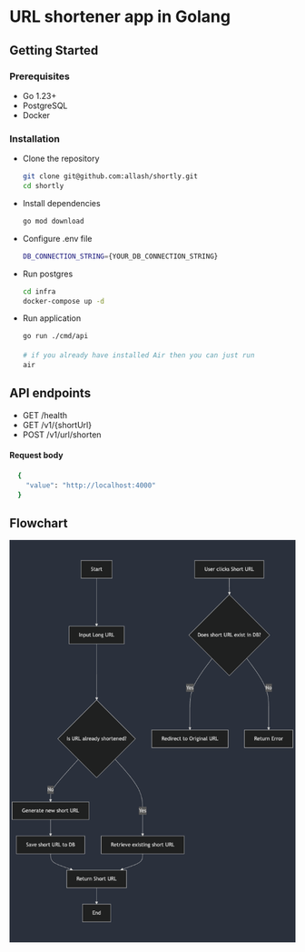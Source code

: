 # URL shortener app in Golang

## Getting Started

### Prerequisites

- Go 1.23+
- PostgreSQL
- Docker

### Installation

- Clone the repository
  ```sh
  git clone git@github.com:allash/shortly.git
  cd shortly
  ```
- Install dependencies
  ```sh
  go mod download
  ```
- Configure .env file
  ```sh
  DB_CONNECTION_STRING={YOUR_DB_CONNECTION_STRING}
  ```
- Run postgres
  ```sh
  cd infra
  docker-compose up -d
  ```
- Run application

  ```sh
  go run ./cmd/api

  # if you already have installed Air then you can just run
  air
  ```

## API endpoints

- GET /health
- GET /v1/{shortUrl}
- POST /v1/url/shorten

#### Request body

```sh
  {
    "value": "http://localhost:4000"
  }
```

## Flowchart

![Flowchart](img/shortly_flowchart.png)
